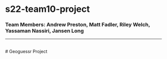 # s22-team10-project
### Team Members: Andrew Preston, Matt Fadler, Riley Welch, Yassaman Nassiri, Jansen Long
---
<br>
# Geoguessr Project
